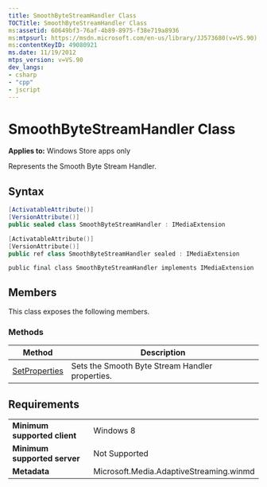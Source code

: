 ```yaml
---
title: SmoothByteStreamHandler Class
TOCTitle: SmoothByteStreamHandler Class
ms:assetid: 60649bf3-76af-4b89-8975-f38e719a8936
ms:mtpsurl: https://msdn.microsoft.com/en-us/library/JJ573680(v=VS.90)
ms:contentKeyID: 49080921
ms.date: 11/19/2012
mtps_version: v=VS.90
dev_langs:
- csharp
- "cpp"
- jscript
---
```


# SmoothByteStreamHandler Class

**Applies to:** Windows Store apps only

Represents the Smooth Byte Stream Handler.

## Syntax

```csharp
[ActivatableAttribute()]
[VersionAttribute()]
public sealed class SmoothByteStreamHandler : IMediaExtension
```

```cpp
[ActivatableAttribute()]
[VersionAttribute()]
public ref class SmoothByteStreamHandler sealed : IMediaExtension
```

```jscript
public final class SmoothByteStreamHandler implements IMediaExtension
```

## Members

This class exposes the following members.

### Methods

|Method|Description|
|--- |--- |
|[SetProperties](smoothbytestreamhandler-setproperties-method.md)|Sets the Smooth Byte Stream Handler properties.|


## Requirements

|||
|--- |--- |
|**Minimum supported client**|Windows 8|
|**Minimum supported server**|Not Supported|
|**Metadata**|Microsoft.Media.AdaptiveStreaming.winmd|

